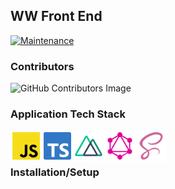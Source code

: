 ## WW Front End
[![Maintenance](https://img.shields.io/badge/Maintained%3F-yes-green.svg)](https://GitHub.com/WodWide/client/graphs/commit-activity)

### Contributors
![GitHub Contributors Image](https://contrib.rocks/image?repo=WodWide/client)


### Application Tech Stack
<img align="left" alt="Javascript"  width="50px" src="https://github.com/vscode-icons/vscode-icons/blob/master/icons/file_type_js_official.svg" /> 
<img align="left" alt="Typescript"  width="50px" src="https://github.com/vscode-icons/vscode-icons/blob/master/icons/file_type_typescript_official.svg" /> 
<img align="left" alt="Nuxt"  width="50px" src="https://github.com/vscode-icons/vscode-icons/blob/master/icons/file_type_nuxt.svg" /> 
<img align="left" alt="Graphql"  width="50px" src="https://github.com/vscode-icons/vscode-icons/blob/master/icons/file_type_graphql.svg" /> 
<img align="left" alt="Scss" width="50px" src="https://github.com/vscode-icons/vscode-icons/blob/master/icons/file_type_scss.svg" />

<br/>
<br/>

### Installation/Setup
